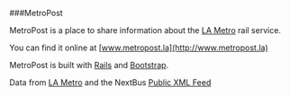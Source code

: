 ###MetroPost

MetroPost is a place to share information about the [LA Metro](http://www.metro.net/) rail service.  

You can find it online at [www.metropost.la](http://www.metropost.la)

MetroPost is built with [Rails](http://rubyonrails.org/) and [Bootstrap](http://getbootstrap.com).  

Data from [LA Metro](http://developer.metro.net/) and the NextBus [Public XML Feed](https://www.nextbus.com/xmlFeedDocs/NextBusXMLFeed.pdf)